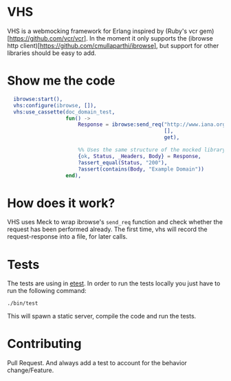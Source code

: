 # VHS

VHS is a webmocking framework for Erlang inspired by (Ruby's vcr
gem)[https://github.com/vcr/vcr]. In the moment it only supports the
(ibrowse http client)[https://github.com/cmullaparthi/ibrowse], but support for other
libraries should be easy to add.

# Show me the code

```erlang
  ibrowse:start(),
  vhs:configure(ibrowse, []),
  vhs:use_cassette(doc_domain_test,
                   fun() ->
                       Response = ibrowse:send_req("http://www.iana.org/domains/example",
                                                   [],
                                                   get),

                       %% Uses the same structure of the mocked library.
                       {ok, Status, _Headers, Body} = Response,
                       ?assert_equal(Status, "200"),
                       ?assert(contains(Body, "Example Domain"))
                   end),

```

# How does it work?

VHS uses Meck to wrap ibrowse's `send_req` function and check whether the request has
been performed already. The first time, vhs will record the request-response into a
file, for later calls.

# Tests

The tests are using in [etest](https://github.com/wooga/etest). In order to run the tests locally
you just have to run the following command:

```
./bin/test
```

This will spawn a static server, compile the code and run the tests.

# Contributing

Pull Request. And always add a test to account for the behavior change/Feature.
